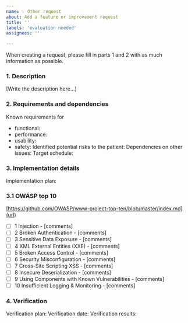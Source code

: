```yaml
---
name: 💡 Other request
about: Add a feature or improvement request
title: ''
labels: 'evaluation needed'
assignees: ''

---
```


When creating a request, please fill in parts 1 and 2 with as much information as possible.

### 1. Description
[Write the description here…]

### 2. Requirements and dependencies
Known requirements for
- functional: 
- performance: 
- usability: 
- safety: 
Identified potential risks to the patient: 
Dependencies on other issues: 
Target schedule: 

### 3. Implementation details
Implementation plan:

### 3.1 OWASP top 10
[https://github.com/OWASP/www-project-top-ten/blob/master/index.md](url)
- [ ] 1 Injection - [comments]
- [ ] 2 Broken Authentication - [comments]
- [ ] 3 Sensitive Data Exposure - [comments]
- [ ] 4 XML External Entities (XXE) - [comments]
- [ ] 5 Broken Access Control - [comments]
- [ ] 6 Security Misconfiguration - [comments]
- [ ] 7 Cross-Site Scripting XSS - [comments]
- [ ] 8 Insecure Deserialization - [comments]
- [ ] 9 Using Components with Known Vulnerabilities - [comments]
- [ ] 10 Insufficient Logging & Monitoring - [comments]

### 4. Verification
Verification plan:
Verification date:
Verification results:

